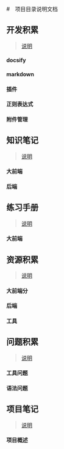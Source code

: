 #　项目目录说明文档

## 开发积累

> [说明](开发积累/README.md)

#### docsify

#### markdown

#### 插件

#### 正则表达式

#### 附件管理

## 知识笔记

> [说明](知识笔记/README.md)

#### 大前端

#### 后端

## 练习手册

> [说明](练习手册/README.md)

#### 大前端

## 资源积累

> [说明](资源积累/README.md)

#### 大前端分

#### 后端

#### 工具

## 问题积累

> [说明](问题积累/README.md)

#### 工具问题

#### 语法问题

## 项目笔记

> [说明](项目笔记/README.md)

#### 项目概述